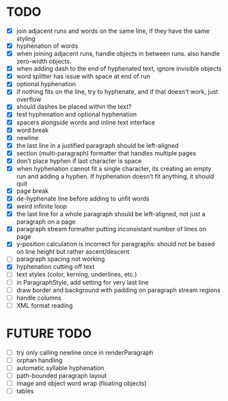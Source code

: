 # TODO

- [x] join adjacent runs and words on the same line, if they have the same styling
- [x] hyphenation of words
- [x] when joining adjacent runs, handle objects in between runs. also handle zero-width objects.
- [x] when adding dash to the end of hyphenated text, ignore invisible objects
- [x] word splitter has issue with space at end of run
- [x] optional hyphenation
- [x] if nothing fits on the line, try to hyphenate, and if that doesn't work, just overflow
- [x] should dashes be placed within the text?
- [x] test hyphenation and optional hyphenation
- [x] spacers alongside words and inline text interface
- [x] word break
- [x] newline
- [x] the last line in a justified paragraph should be left-aligned
- [x] section (multi-paragraph) formatter that handles multiple pages
- [x] don't place hyphen if last character is space
- [x] when hyphenation cannot fit a single character, its creating an empty run and adding a hyphen. If hyphenation doesn’t fit anything, it should quit
- [x] page break
- [x] de-hyphenate line before adding to unfit words
- [x] weird infinite loop
- [x] the last line for a whole paragraph should be left-aligned, not just a paragraph on a page
- [x] paragraph stream formatter putting inconsistant number of lines on page
- [x] y-position calculation is incorrect for paragraphs: should not be based on line height but rather ascent/descent
- [ ] paragraph spacing not working
- [x] hyphenation cutting off text
- [ ] text styles (color, kerning, underlines, etc.)
- [ ] in ParagraphStyle, add setting for very last line
- [ ] draw border and background with padding on paragraph stream regions
- [ ] handle columns
- [ ] XML format reading

# FUTURE TODO

- [ ] try only calling newline once in renderParagraph
- [ ] orphan handling
- [ ] automatic syllable hyphenation
- [ ] path-bounded paragraph layout
- [ ] image and object word wrap (floating objects)
- [ ] tables
